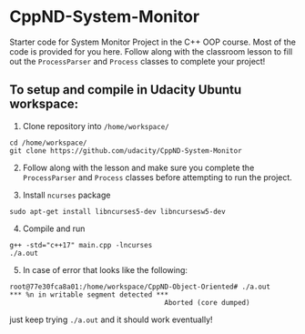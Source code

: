 # CppND-System-Monitor

Starter code for System Monitor Project in the C++ OOP course. Most of the code is provided for you here. Follow along
with the classroom lesson to fill out the `ProcessParser` and `Process` classes to complete your project!

## To setup and compile in Udacity Ubuntu workspace:

1. Clone repository into `/home/workspace/`

```
cd /home/workspace/
git clone https://github.com/udacity/CppND-System-Monitor
```

2. Follow along with the lesson and make sure you complete the `ProcessParser` and `Process` classes before attempting
   to run the project.

3. Install `ncurses` package

```
sudo apt-get install libncurses5-dev libncursesw5-dev
```

4. Compile and run

```
g++ -std="c++17" main.cpp -lncurses
./a.out
```

5. In case of error that looks like the following:

```
root@77e30fca8a01:/home/workspace/CppND-Object-Oriented# ./a.out
*** %n in writable segment detected ***
                                      Aborted (core dumped)
```

just keep trying `./a.out` and it should work eventually!
